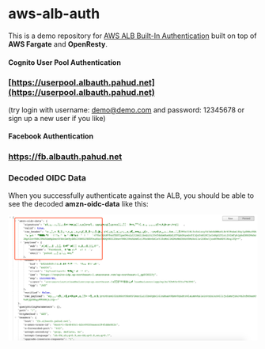 # aws-alb-auth

This is a demo repository for [AWS ALB Built-In Authentication](https://aws.amazon.com/tw/blogs/aws/built-in-authentication-in-alb/) built on top of **AWS Fargate** and **OpenResty**.



#### Cognito User Pool Authentication

### [https://userpool.albauth.pahud.net](https://userpool.albauth.pahud.net)

(try login with username: demo@demo.com and password: 12345678 or sign up a new user if you like)

#### Facebook Authentication

### https://fb.albauth.pahud.net



### Decoded OIDC Data

When you successfully authenticate against the ALB, you should be able to see the decoded **amzn-oidc-data** like this:

![mage-20180713150954](./images/image-201807131509546.png)